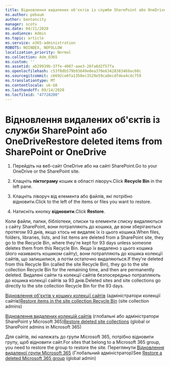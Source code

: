 ```yaml
---
title: Відновлення видалених об'єктів із служби SharePoint або OneDrive
ms.author: pebaum
author: bentoncity
manager: scotv
ms.date: 04/21/2020
ms.audience: Admin
ms.topic: article
ms.service: o365-administration
ROBOTS: NOINDEX, NOFOLLOW
localization_priority: Normal
ms.collection: Adm_O365
ms.custom: ''
ms.assetid: ab29939b-37fe-4007-aae3-26fa6d2f57fa
ms.openlocfilehash: c53f8db579b93649e0ea370e63428383469ac60c
ms.sourcegitcommit: c6692ce0fa1358ec3529e59ca0ecdfdea4cdc759
ms.translationtype: MT
ms.contentlocale: uk-UA
ms.lasthandoff: 09/14/2020
ms.locfileid: "47728200"
---
```

# <a name="restore-deleted-items-from-sharepoint-or-onedrive"></a><span data-ttu-id="7fe00-102">Відновлення видалених об'єктів із служби SharePoint або OneDrive</span><span class="sxs-lookup"><span data-stu-id="7fe00-102">Restore deleted items from SharePoint or OneDrive</span></span>

1. <span data-ttu-id="7fe00-103">Перейдіть на веб-сайт OneDrive або на сайті SharePoint.</span><span class="sxs-lookup"><span data-stu-id="7fe00-103">Go to your OneDrive or the SharePoint site.</span></span>
    
2. <span data-ttu-id="7fe00-104">Клацніть **піктограму** кошик в області ліворуч.</span><span class="sxs-lookup"><span data-stu-id="7fe00-104">Click **Recycle Bin** in the left pane.</span></span> 
    
3. <span data-ttu-id="7fe00-105">Клацніть ліворуч від елемента або файлів, які потрібно відновити.</span><span class="sxs-lookup"><span data-stu-id="7fe00-105">Click to the left of the items or files you want to restore.</span></span>
    
4. <span data-ttu-id="7fe00-106">Натисніть кнопку **відновити**.</span><span class="sxs-lookup"><span data-stu-id="7fe00-106">Click **Restore**.</span></span> 
    
<span data-ttu-id="7fe00-107">Коли файли, папки, бібліотеки, списки та елементи списку видаляються з сайту SharePoint, вони потрапляють до кошика, де вони зберігаються протягом 93 днів, якщо хтось не видаляє їх із цього кошика.</span><span class="sxs-lookup"><span data-stu-id="7fe00-107">When files, folders, libraries, lists, and list items are deleted from a SharePoint site, they go to the Recycle Bin, where they're kept for 93 days unless someone deletes them from this Recycle Bin.</span></span> <span data-ttu-id="7fe00-108">Якщо їх видалено з цього кошика (його називають кошиком сайту), вони потрапляють до кошика колекції сайтів, що залишилися, а потім остаточно видаляються.</span><span class="sxs-lookup"><span data-stu-id="7fe00-108">If they're deleted from this Recycle Bin (called the site Recycle Bin), they go to the site collection Recycle Bin for the remaining time, and then are permanently deleted.</span></span> <span data-ttu-id="7fe00-109">Видалені сайти та колекції сайтів безпосередньо потрапляють до кошика колекції сайтів за 93 днів.</span><span class="sxs-lookup"><span data-stu-id="7fe00-109">Deleted sites and site collections go directly to the site collection Recycle Bin for the 93 days.</span></span>
  
<span data-ttu-id="7fe00-110">[Відновлення об'єктів у кошику колекції сайтів](https://go.microsoft.com/fwlink/?linkid=867800) (адміністратори колекції сайтів)</span><span class="sxs-lookup"><span data-stu-id="7fe00-110">[Restore items in the site collection Recycle Bin](https://go.microsoft.com/fwlink/?linkid=867800) (site collection admins)</span></span> 
  
<span data-ttu-id="7fe00-111">[Відновлення видалених колекцій сайтів](https://go.microsoft.com/fwlink/?linkid=867660) (глобальні або адміністратори SharePoint у Microsoft 365)</span><span class="sxs-lookup"><span data-stu-id="7fe00-111">[Restore deleted site collections](https://go.microsoft.com/fwlink/?linkid=867660) (global or SharePoint admins in Microsoft 365)</span></span> 
  
<span data-ttu-id="7fe00-112">Для сайтів, які належать до групи Microsoft 365, потрібно відновити групу, щоб відновити сайт.</span><span class="sxs-lookup"><span data-stu-id="7fe00-112">For sites that belong to a Microsoft 365 group, you need to restore the group to restore the site.</span></span> <span data-ttu-id="7fe00-113">Переглянути [Відновлення видаленої групи Microsoft 365](https://go.microsoft.com/fwlink/?linkid=867802) (Глобальний адміністратор)</span><span class="sxs-lookup"><span data-stu-id="7fe00-113">See [Restore a deleted Microsoft 365 group](https://go.microsoft.com/fwlink/?linkid=867802) (global admin)</span></span> 
  

